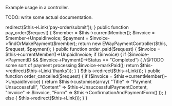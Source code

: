 Example usage in a controller.

TODO: write some actual documentation.

<?php
//..
public function doConfirm($data, $form) {
	$this->redirect($this->Link('pay-order/submit'));
}

public function pay_order($request) {
	$member = $this->currentMember();
	$invoice = $member->UnpaidInvoice;
	
	$payment = $invoice->findOrMakePayment($member);
	
	return new EWayPaymentController($this, $request, $payment);
}

public function order_paid($request) {
	$invoice = $this->currentMember()->UnpaidInvoice;
	if ($invoice) {
		if ($invoice->PaymentID && $invoice->Payment()->Status == "Completed") {
			//@TODO some sort of payment processing
			$invoice->markPaid();

			return $this->redirect($this->Link('thanks'));
		}	
	}
	$this->redirect($this->Link());
	
}

public function order_cancelled($request) {
	if ($invoice = $this->currentMember()->UnpaidInvoice) {
		return $this->customise(array(
			"Title" => "Payment Unsuccessfull",
			"Content" => $this->UnsuccessfulPaymentContent,
			"Invoice" => $invoice,
			"Form" => $this->ConfirmationAndPaymentForm()
		));
	} else {
		$this->redirect($this->Link());
	}
}